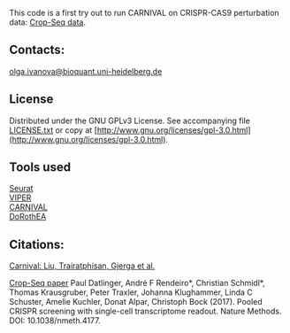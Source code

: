 This code is a first try out to run CARNIVAL on CRISPR-CAS9 perturbation data: [Crop-Seq data](http://www.medical-epigenomics.org/papers/datlinger2017/).

## Contacts: 
olga.ivanova@bioquant.uni-heidelberg.de

## License

Distributed under the GNU GPLv3 License. See accompanying file [LICENSE.txt]() or copy at [http://www.gnu.org/licenses/gpl-3.0.html](http://www.gnu.org/licenses/gpl-3.0.html).

## Tools used
[Seurat](https://satijalab.org/seurat/) <br/>
[VIPER](https://bioconductor.org/packages/release/bioc/html/viper.html) <br/>
[CARNIVAL](https://github.com/saezlab/CARNIVAL) <br/>
[DoRothEA](https://saezlab.github.io/DoRothEA/)

## Citations: 
[Carnival: Liu, Trairatphisan, Gjerga et al.](https://www.biorxiv.org/content/10.1101/541888v1) <br/>

[Crop-Seq paper](https://www.nature.com/articles/nmeth.4177)
Paul Datlinger, André F Rendeiro*, Christian Schmidl*, Thomas Krausgruber, Peter Traxler, Johanna Klughammer, Linda C Schuster, Amelie Kuchler, Donat Alpar, Christoph Bock (2017). Pooled CRISPR screening with single-cell transcriptome readout. Nature Methods. DOI: 10.1038/nmeth.4177. 
 
